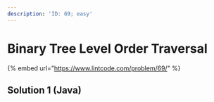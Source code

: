 ```yaml
---
description: 'ID: 69; easy'
---
```


# Binary Tree Level Order Traversal

{% embed url="https://www.lintcode.com/problem/69/" %}

## Solution 1 \(Java\)

```java

```

